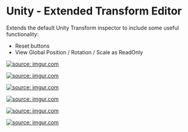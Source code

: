 # Unity - Extended Transform Editor

Extends the default Unity Transform inspector to include some useful functionality:
- Reset buttons
- View Global Position / Rotation / Scale as ReadOnly

<a href="https://imgur.com/LJInlE2.png"><img src="https://imgur.com/LJInlE2.png" title="source: imgur.com" /></a>

<a href="https://imgur.com/RocJUph.png"><img src="https://imgur.com/RocJUph.png" title="source: imgur.com" /></a>

<a href="https://imgur.com/eNYP9zo.png"><img src="https://imgur.com/eNYP9zo.png" title="source: imgur.com" /></a>

<a href="https://imgur.com/GdA2LOr.png"><img src="https://imgur.com/GdA2LOr.png" title="source: imgur.com" /></a>

<a href="https://imgur.com/G7XKrS2.png"><img src="https://imgur.com/G7XKrS2.png" title="source: imgur.com" /></a>

<a href="https://imgur.com/eBBFLbp.png"><img src="https://imgur.com/eBBFLbp.png" title="source: imgur.com" /></a>
